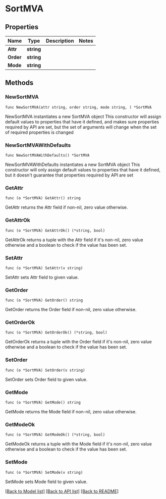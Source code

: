 # SortMVA

## Properties

Name | Type | Description | Notes
------------ | ------------- | ------------- | -------------
**Attr** | **string** |  | 
**Order** | **string** |  | 
**Mode** | **string** |  | 

## Methods

### NewSortMVA

`func NewSortMVA(attr string, order string, mode string, ) *SortMVA`

NewSortMVA instantiates a new SortMVA object
This constructor will assign default values to properties that have it defined,
and makes sure properties required by API are set, but the set of arguments
will change when the set of required properties is changed

### NewSortMVAWithDefaults

`func NewSortMVAWithDefaults() *SortMVA`

NewSortMVAWithDefaults instantiates a new SortMVA object
This constructor will only assign default values to properties that have it defined,
but it doesn't guarantee that properties required by API are set

### GetAttr

`func (o *SortMVA) GetAttr() string`

GetAttr returns the Attr field if non-nil, zero value otherwise.

### GetAttrOk

`func (o *SortMVA) GetAttrOk() (*string, bool)`

GetAttrOk returns a tuple with the Attr field if it's non-nil, zero value otherwise
and a boolean to check if the value has been set.

### SetAttr

`func (o *SortMVA) SetAttr(v string)`

SetAttr sets Attr field to given value.


### GetOrder

`func (o *SortMVA) GetOrder() string`

GetOrder returns the Order field if non-nil, zero value otherwise.

### GetOrderOk

`func (o *SortMVA) GetOrderOk() (*string, bool)`

GetOrderOk returns a tuple with the Order field if it's non-nil, zero value otherwise
and a boolean to check if the value has been set.

### SetOrder

`func (o *SortMVA) SetOrder(v string)`

SetOrder sets Order field to given value.


### GetMode

`func (o *SortMVA) GetMode() string`

GetMode returns the Mode field if non-nil, zero value otherwise.

### GetModeOk

`func (o *SortMVA) GetModeOk() (*string, bool)`

GetModeOk returns a tuple with the Mode field if it's non-nil, zero value otherwise
and a boolean to check if the value has been set.

### SetMode

`func (o *SortMVA) SetMode(v string)`

SetMode sets Mode field to given value.



[[Back to Model list]](../README.md#documentation-for-models) [[Back to API list]](../README.md#documentation-for-api-endpoints) [[Back to README]](../README.md)


